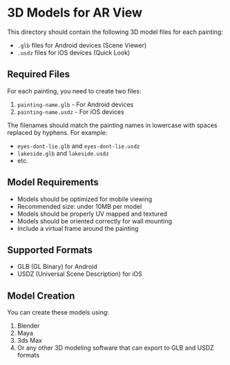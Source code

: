 # 3D Models for AR View

This directory should contain the following 3D model files for each painting:

- `.glb` files for Android devices (Scene Viewer)
- `.usdz` files for iOS devices (Quick Look)

## Required Files

For each painting, you need to create two files:
1. `painting-name.glb` - For Android devices
2. `painting-name.usdz` - For iOS devices

The filenames should match the painting names in lowercase with spaces replaced by hyphens. For example:
- `eyes-dont-lie.glb` and `eyes-dont-lie.usdz`
- `lakeside.glb` and `lakeside.usdz`
- etc.

## Model Requirements

- Models should be optimized for mobile viewing
- Recommended size: under 10MB per model
- Models should be properly UV mapped and textured
- Models should be oriented correctly for wall mounting
- Include a virtual frame around the painting

## Supported Formats

- GLB (GL Binary) for Android
- USDZ (Universal Scene Description) for iOS

## Model Creation

You can create these models using:
1. Blender
2. Maya
3. 3ds Max
4. Or any other 3D modeling software that can export to GLB and USDZ formats 
